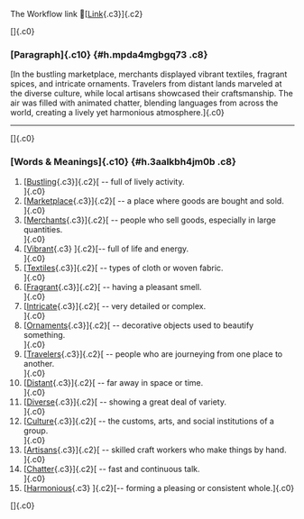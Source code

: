 The Workflow link
👏[[Link](https://www.google.com/url?q=http://www.google.com&sa=D&source=editors&ust=1760048884388258&usg=AOvVaw18J9sEIxgLnpbuGLBjoLaV){.c3}]{.c2}

[]{.c0}

### [Paragraph]{.c10} {#h.mpda4mgbgq73 .c8}

[In the bustling marketplace, merchants displayed vibrant textiles,
fragrant spices, and intricate ornaments. Travelers from distant lands
marveled at the diverse culture, while local artisans showcased their
craftsmanship. The air was filled with animated chatter, blending
languages from across the world, creating a lively yet harmonious
atmosphere.]{.c0}

------------------------------------------------------------------------

[]{.c0}

### [Words & Meanings]{.c10} {#h.3aalkbh4jm0b .c8}

1.  [[Bustling](https://www.google.com/url?q=http://www.google.com&sa=D&source=editors&ust=1760048884389195&usg=AOvVaw3Dw_7lukLxxoN8FJCb3m_C){.c3}]{.c2}[ --
    full of lively activity.\
    ]{.c0}
2.  [[Marketplace](https://www.google.com/url?q=http://www.google.com&sa=D&source=editors&ust=1760048884389345&usg=AOvVaw3sMZnbeLy2Qo-I6G6Rjewr){.c3}]{.c2}[ --
    a place where goods are bought and sold.\
    ]{.c0}
3.  [[Merchants](https://www.google.com/url?q=http://www.google.com&sa=D&source=editors&ust=1760048884389527&usg=AOvVaw0EDDH-M7ah2Bh390oXHqCq){.c3}]{.c2}[ --
    people who sell goods, especially in large quantities.\
    ]{.c0}
4.  [[Vibrant](https://www.google.com/url?q=http://www.google.com&sa=D&source=editors&ust=1760048884389724&usg=AOvVaw1TvndZxJ8BvE-a1KAzXQvg){.c3}
    ]{.c2}[-- full of life and energy.\
    ]{.c0}
5.  [[Textiles](https://www.google.com/url?q=http://www.google.com&sa=D&source=editors&ust=1760048884389854&usg=AOvVaw16_MzAslnctH5XfrJFqI-3){.c3}]{.c2}[ --
    types of cloth or woven fabric.\
    ]{.c0}
6.  [[Fragrant](https://www.google.com/url?q=http://www.google.com&sa=D&source=editors&ust=1760048884389961&usg=AOvVaw0vgGnFeWfNaoZSz5zOL2N6){.c3}]{.c2}[ --
    having a pleasant smell.\
    ]{.c0}
7.  [[Intricate](https://www.google.com/url?q=http://www.google.com&sa=D&source=editors&ust=1760048884390059&usg=AOvVaw1qWGZiLUdR-pd5XW9BZE91){.c3}]{.c2}[ --
    very detailed or complex.\
    ]{.c0}
8.  [[Ornaments](https://www.google.com/url?q=http://www.google.com&sa=D&source=editors&ust=1760048884390192&usg=AOvVaw1Ax6unD6WGu1UlWUXbsrT6){.c3}]{.c2}[ --
    decorative objects used to beautify something.\
    ]{.c0}
9.  [[Travelers](https://www.google.com/url?q=http://www.google.com&sa=D&source=editors&ust=1760048884390311&usg=AOvVaw3vR1-_ExLjpdtFnkDspCtj){.c3}]{.c2}[ --
    people who are journeying from one place to another.\
    ]{.c0}
10. [[Distant](https://www.google.com/url?q=http://www.google.com&sa=D&source=editors&ust=1760048884390433&usg=AOvVaw021CqyFcYjymP8u3BkueAG){.c3}]{.c2}[ --
    far away in space or time.\
    ]{.c0}
11. [[Diverse](https://www.google.com/url?q=http://www.google.com&sa=D&source=editors&ust=1760048884390536&usg=AOvVaw1GmS55Oe_sIj3-e43CFQFo){.c3}]{.c2}[ --
    showing a great deal of variety.\
    ]{.c0}
12. [[Culture](https://www.google.com/url?q=http://www.google.com&sa=D&source=editors&ust=1760048884390699&usg=AOvVaw1l-4hHTRXditJ-MWAEd8PF){.c3}]{.c2}[ --
    the customs, arts, and social institutions of a group.\
    ]{.c0}
13. [[Artisans](https://www.google.com/url?q=http://www.google.com&sa=D&source=editors&ust=1760048884390848&usg=AOvVaw3SKaGRv3mYXWFPOGr3ivmZ){.c3}]{.c2}[ --
    skilled craft workers who make things by hand.\
    ]{.c0}
14. [[Chatter](https://www.google.com/url?q=http://www.google.com&sa=D&source=editors&ust=1760048884390985&usg=AOvVaw3Ilg_93BOuWxBBF2Ozd7_i){.c3}]{.c2}[ --
    fast and continuous talk.\
    ]{.c0}
15. [[Harmonious](https://www.google.com/url?q=http://www.google.com&sa=D&source=editors&ust=1760048884391092&usg=AOvVaw23TbYKg8W3cw6fWFXkKPDA){.c3}
    ]{.c2}[-- forming a pleasing or consistent whole.]{.c0}

[]{.c0}
